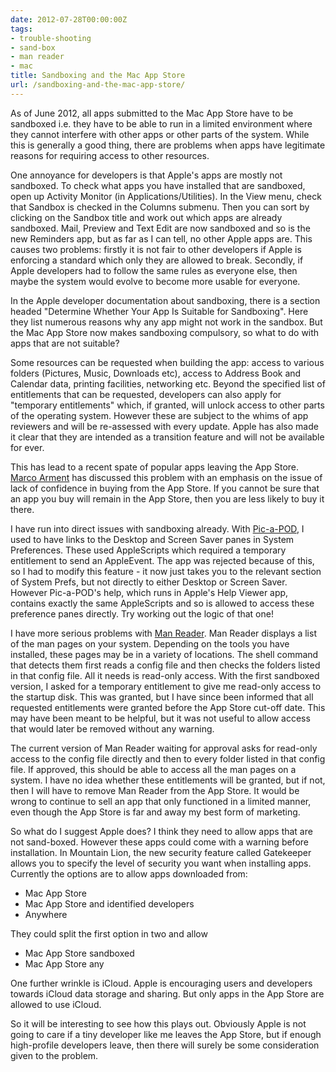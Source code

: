 ```yaml
---
date: 2012-07-28T00:00:00Z
tags:
- trouble-shooting
- sand-box
- man reader
- mac
title: Sandboxing and the Mac App Store
url: /sandboxing-and-the-mac-app-store/
---
```


As of June 2012, all apps submitted to the Mac App Store have to be sandboxed
i.e. they have to be able to run in a limited environment where they cannot
interfere with other apps or other parts of the system. While this is generally
a good thing, there are problems when apps have legitimate reasons for requiring
access to other resources.

One annoyance for developers is that Apple's apps are mostly not sandboxed. To
check what apps you have installed that are sandboxed, open up Activity Monitor
(in Applications/Utilities). In the View menu, check that Sandbox is checked in
the Columns submenu. Then you can sort by clicking on the Sandbox title and work
out which apps are already sandboxed. Mail, Preview and Text Edit are now
sandboxed and so is the new Reminders app, but as far as I can tell, no other
Apple apps are. This causes two problems: firstly it is not fair to other
developers if Apple is enforcing a standard which only they are allowed to
break. Secondly, if Apple developers had to follow the same rules as everyone
else, then maybe the system would evolve to become more usable for everyone.

In the Apple developer documentation about sandboxing, there is a section headed
"Determine Whether Your App Is Suitable for Sandboxing". Here they list numerous
reasons why any app might not work in the sandbox. But the Mac App Store now
makes sandboxing compulsory, so what to do with apps that are not suitable?

Some resources can be requested when building the app: access to various folders
(Pictures, Music, Downloads etc), access to Address Book and Calendar data,
printing facilities, networking etc. Beyond the specified list of entitlements
that can be requested, developers can also apply for "temporary entitlements"
which, if granted, will unlock access to other parts of the operating system.
However these are subject to the whims of app reviewers and will be re-assessed
with every update. Apple has also made it clear that they are intended as a
transition feature and will not be available for ever.

This has lead to a recent spate of popular apps leaving the App Store.
<a href="http://www.marco.org/2012/07/26/mac-app-store-future" target="_blank">Marco
Arment</a> has discussed this problem with an emphasis on the issue of lack of
confidence in buying from the App Store. If you cannot be sure that an app you
buy will remain in the App Store, then you are less likely to buy it there.

I have run into direct issues with sandboxing already. With
<a href="http://www.picapod.com/" target="_blank">Pic-a-POD</a>, I used to have
links to the Desktop and Screen Saver panes in System Preferences. These used
AppleScripts which required a temporary entitlement to send an AppleEvent. The
app was rejected because of this, so I had to modify this feature - it now just
takes you to the relevant section of System Prefs, but not directly to either
Desktop or Screen Saver. However Pic-a-POD's help, which runs in Apple's Help
Viewer app, contains exactly the same AppleScripts and so is allowed to access
these preference panes directly. Try working out the logic of that one!

I have more serious problems with
<a title="Man Reader" href="/manreader/" target="_blank">Man Reader</a>. Man
Reader displays a list of the man pages on your system. Depending on the tools
you have installed, these pages may be in a variety of locations. The shell
command that detects them first reads a config file and then checks the folders
listed in that config file. All it needs is read-only access. With the first
sandboxed version, I asked for a temporary entitlement to give me read-only
access to the startup disk. This was granted, but I have since been informed
that all requested entitlements were granted before the App Store cut-off date.
This may have been meant to be helpful, but it was not useful to allow access
that would later be removed without any warning.

The current version of Man Reader waiting for approval asks for read-only access
to the config file directly and then to every folder listed in that config file.
If approved, this should be able to access all the man pages on a system. I have
no idea whether these entitlements will be granted, but if not, then I will have
to remove Man Reader from the App Store. It would be wrong to continue to sell
an app that only functioned in a limited manner, even though the App Store is
far and away my best form of marketing.

So what do I suggest Apple does? I think they need to allow apps that are not
sand-boxed. However these apps could come with a warning before installation. In
Mountain Lion, the new security feature called Gatekeeper allows you to specify
the level of security you want when installing apps. Currently the options are
to allow apps downloaded from:

* Mac App Store
* Mac App Store and identified developers
* Anywhere

They could split the first option in two and allow

* Mac App Store sandboxed
* Mac App Store any

One further wrinkle is iCloud. Apple is encouraging users and developers towards
iCloud data storage and sharing. But only apps in the App Store are allowed to
use iCloud.

So it will be interesting to see how this plays out. Obviously Apple is not
going to care if a tiny developer like me leaves the App Store, but if enough
high-profile developers leave, then there will surely be some consideration
given to the problem.
